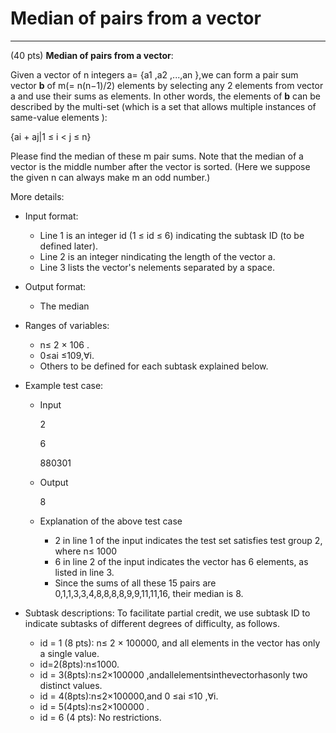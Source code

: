 # Median of pairs from a vector
------

(40 pts) **Median of pairs from a vector**:

Given a vector of n integers a= {a1 ,a2 ,...,an },we can form a pair sum vector **b** of m(= n(n−1)/2) elements by selecting any 2 elements from vector a and use their sums as elements.
In other words, the elements of **b** can be described by the multi-set (which is a set that allows multiple instances of same-value elements ):

{ai + aj|1 ≤ i < j ≤ n}

Please find the median of these m pair sums. Note that the median of a vector is the middle number after the vector is sorted. (Here we suppose the given n can always make m an odd number.)

More details:

* Input format:
  * Line 1 is an integer id (1 ≤ id ≤ 6) indicating the subtask ID (to be defined later).
  * Line 2 is an integer nindicating the length of the vector a.
  * Line 3 lists the vector's nelements separated by a space.

* Output format:
  * The median

* Ranges of variables:
  * n≤ 2 × 106 .
  * 0≤ai ≤109,∀i.
  * Others to be defined for each subtask explained below.

* Example test case:
  * Input

    2

    6

    880301
  * Output

    8
  * Explanation of the above test case
    * 2 in line 1 of the input indicates the test set satisfies test group 2, where n≤ 1000
    * 6 in line 2 of the input indicates the vector has 6 elements, as listed in line 3.
    * Since the sums of all these 15 pairs are 0,1,1,3,3,4,8,8,8,8,9,9,11,11,16, their median is 8.

* Subtask descriptions: To facilitate partial credit, we use subtask ID to indicate subtasks of different degrees of difficulty, as follows.
  * id = 1 (8 pts): n≤ 2 × 100000, and all elements in the vector has only a single value.
  * id=2(8pts):n≤1000.
  * id = 3(8pts):n≤2×100000 ,andallelementsinthevectorhasonly two distinct values.
  * id = 4(8pts):n≤2×100000,and 0 ≤ai ≤10 ,∀i.
  * id = 5(4pts):n≤2×100000 .
  * id = 6 (4 pts): No restrictions.
